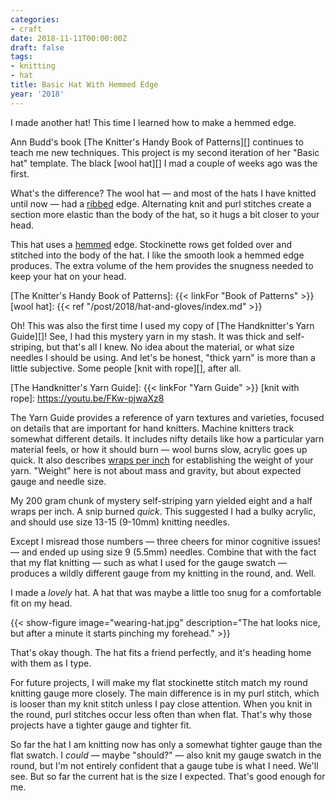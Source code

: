 ```yaml
---
categories:
- craft
date: 2018-11-11T00:00:00Z
draft: false
tags:
- knitting
- hat
title: Basic Hat With Hemmed Edge
year: '2018'
---
```


I made another hat! This time I learned how to make a hemmed edge.
<!--more-->

Ann Budd's book [The Knitter's Handy Book of Patterns][] continues to teach me new techniques. This project is
my second iteration of her "Basic hat" template. The black [wool hat][] I mad a couple of weeks ago was the
first.

What's the difference? The wool hat — and most of the hats I have knitted until now — had a [ribbed][]
edge. Alternating knit and purl stitches create a section more elastic than the body of the hat, so it hugs a
bit closer to your head.

This hat uses a [hemmed][] edge. Stockinette rows get folded over and stitched into the body of the hat. I
like the smooth look a hemmed edge produces. The extra volume of the hem provides the snugness needed to keep
your hat on your head.

[The Knitter's Handy Book of Patterns]: {{< linkFor "Book of Patterns" >}}
[wool hat]: {{< ref "/post/2018/hat-and-gloves/index.md" >}}

[ribbed]: https://www.dummies.com/crafts/knitting/knitting-stitches/how-to-rib-stitch/
[hemmed]: http://www.vogueknitting.com/pattern_help/how-to/beyond_the_basics/hems

Oh! This was also the first time I used my copy of [The Handknitter's Yarn Guide][]! See, I had this
mystery yarn in my stash. It was thick and self-striping, but that's all I knew. No idea about the material,
or what size needles I should be using. And let's be honest, "thick yarn" is more than a little subjective. Some
people [knit with rope][], after all.

[The Handknitter's Yarn Guide]: {{< linkFor "Yarn Guide" >}}
[knit with rope]: https://youtu.be/FKw-pjwaXz8

The Yarn Guide provides a reference of yarn textures and varieties, focused on details that are important for
hand knitters. Machine knitters track somewhat different details. It includes nifty details like how a
particular yarn material feels, or how it should burn — wool burns slow, acrylic goes up quick. It also
describes [wraps per inch][] for establishing the weight of your yarn. "Weight" here is not about mass and
gravity, but about expected gauge and needle size.

My 200 gram chunk of mystery self-striping yarn yielded eight and a half wraps per inch. A snip burned
*quick*. This suggested I had a bulky acrylic, and should use size 13-15 (9-10mm) knitting needles.

Except I misread those numbers — three cheers for minor cognitive issues! — and ended up using size 9 (5.5mm)
needles. Combine that with the fact that my flat knitting — such as what I used for the gauge swatch —
produces a wildly different gauge from my knitting in the round, and. Well.

I made a *lovely* hat. A hat that was maybe a little too snug for a comfortable fit on my head.

[wraps per inch]: https://www.craftyarncouncil.com/standards/how-measure-wraps-inch-wpi

{{< show-figure
    image="wearing-hat.jpg"
    description="The hat looks nice, but after a minute it starts pinching my forehead." >}}

That's okay though. The hat fits a friend perfectly, and it's heading home with them as I type.

For future projects, I will make my flat stockinette stitch match my round knitting gauge more closely. The
main difference is in my purl stitch, which is looser than my knit stitch unless I pay close attention. When
you knit in the round, purl stitches occur less often than when flat. That's why those projects have a tighter
gauge and tighter fit.

So far the hat I am knitting now has only a somewhat tighter gauge than the flat swatch. I *could* — maybe
"should?" — also knit my gauge swatch in the round, but I'm not entirely confident that a gauge tube is what I
need. We'll see. But so far the current hat is the size I expected. That's good enough for me.


